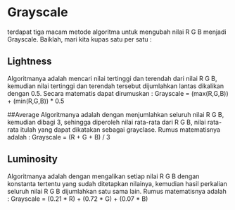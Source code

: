 # Grayscale

terdapat tiga macam metode algoritma untuk mengubah nilai R G B menjadi Grayscale. Baiklah, mari kita kupas satu per satu : 

## Lightness
Algoritmanya adalah mencari nilai tertinggi dan terendah dari nilai R G B, kemudian nilai tertinggi dan terendah tersebut dijumlahkan lantas dikalikan dengan 0.5. Secara matematis dapat dirumuskan :
Grayscale = (max(R,G,B)) + (min(R,G,B)) * 0.5

##Average
Algoritmanya adalah dengan menjumlahkan seluruh nilai R G B, kemudian dibagi 3, sehingga diperoleh nilai rata-rata dari R G B, nilai rata-rata itulah yang dapat dikatakan sebagai grayclase. Rumus matematisnya adalah :
Grayscale = (R + G + B) / 3

## Luminosity
Algoritmanya adalah dengan mengalikan setiap nilai R G B dengan konstanta tertentu yang sudah ditetapkan nilainya, kemudian hasil perkalian seluruh nilai R G B dijumlahkan satu sama lain. Rumus matematisnya adalah :
Grayscale = (0.21 * R) + (0.72 * G) + (0.07 * B)
